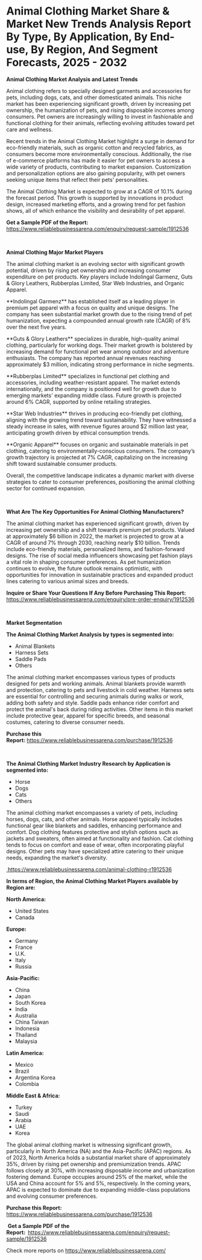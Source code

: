 <p><h1>Animal Clothing Market Share & Market New Trends Analysis Report By Type, By Application, By End-use, By Region, And Segment Forecasts, 2025 - 2032</h1></p><p><strong>Animal Clothing Market Analysis and Latest Trends</strong></p>
<p><p>Animal clothing refers to specially designed garments and accessories for pets, including dogs, cats, and other domesticated animals. This niche market has been experiencing significant growth, driven by increasing pet ownership, the humanization of pets, and rising disposable incomes among consumers. Pet owners are increasingly willing to invest in fashionable and functional clothing for their animals, reflecting evolving attitudes toward pet care and wellness.</p><p>Recent trends in the Animal Clothing Market highlight a surge in demand for eco-friendly materials, such as organic cotton and recycled fabrics, as consumers become more environmentally conscious. Additionally, the rise of e-commerce platforms has made it easier for pet owners to access a wide variety of products, contributing to market expansion. Customization and personalization options are also gaining popularity, with pet owners seeking unique items that reflect their pets' personalities.</p><p>The Animal Clothing Market is expected to grow at a CAGR of 10.1% during the forecast period. This growth is supported by innovations in product design, increased marketing efforts, and a growing trend for pet fashion shows, all of which enhance the visibility and desirability of pet apparel.</p></p>
<p><strong>Get a Sample PDF of the Report:&nbsp;</strong> <a href="https://www.reliablebusinessarena.com/enquiry/request-sample/1912536?utm_campaign=1891&utm_medium=2&utm_source=Github&utm_content=ia&utm_term=09022025&utm_id=animal-clothing">https://www.reliablebusinessarena.com/enquiry/request-sample/1912536</a></p>
<p>&nbsp;</p>
<p><strong>Animal Clothing Major Market Players</strong></p>
<p><p>The animal clothing market is an evolving sector with significant growth potential, driven by rising pet ownership and increasing consumer expenditure on pet products. Key players include Indolingal Garmenz, Guts & Glory Leathers, Rubberplas Limited, Star Web Industries, and Organic Apparel.</p><p>**Indolingal Garmenz** has established itself as a leading player in premium pet apparel with a focus on quality and unique designs. The company has seen substantial market growth due to the rising trend of pet humanization, expecting a compounded annual growth rate (CAGR) of 8% over the next five years.</p><p>**Guts & Glory Leathers** specializes in durable, high-quality animal clothing, particularly for working dogs. Their market growth is bolstered by increasing demand for functional pet wear among outdoor and adventure enthusiasts. The company has reported annual revenues reaching approximately $3 million, indicating strong performance in niche segments.</p><p>**Rubberplas Limited** specializes in functional pet clothing and accessories, including weather-resistant apparel. The market extends internationally, and the company is positioned well for growth due to emerging markets' expanding middle class. Future growth is projected around 6% CAGR, supported by online retailing strategies.</p><p>**Star Web Industries** thrives in producing eco-friendly pet clothing, aligning with the growing trend toward sustainability. They have witnessed a steady increase in sales, with revenue figures around $2 million last year, anticipating growth driven by ethical consumption trends.</p><p>**Organic Apparel** focuses on organic and sustainable materials in pet clothing, catering to environmentally-conscious consumers. The company’s growth trajectory is projected at 7% CAGR, capitalizing on the increasing shift toward sustainable consumer products.</p><p>Overall, the competitive landscape indicates a dynamic market with diverse strategies to cater to consumer preferences, positioning the animal clothing sector for continued expansion.</p></p>
<p>&nbsp;</p>
<p><strong>What Are The Key Opportunities For Animal Clothing Manufacturers?</strong></p>
<p><p>The animal clothing market has experienced significant growth, driven by increasing pet ownership and a shift towards premium pet products. Valued at approximately $6 billion in 2022, the market is projected to grow at a CAGR of around 7% through 2030, reaching nearly $10 billion. Trends include eco-friendly materials, personalized items, and fashion-forward designs. The rise of social media influencers showcasing pet fashion plays a vital role in shaping consumer preferences. As pet humanization continues to evolve, the future outlook remains optimistic, with opportunities for innovation in sustainable practices and expanded product lines catering to various animal sizes and breeds.</p></p>
<p><strong>Inquire or Share Your Questions If Any Before Purchasing This Report:</strong> <a href="https://www.reliablebusinessarena.com/enquiry/pre-order-enquiry/1912536?utm_campaign=1891&utm_medium=2&utm_source=Github&utm_content=ia&utm_term=09022025&utm_id=animal-clothing">https://www.reliablebusinessarena.com/enquiry/pre-order-enquiry/1912536</a></p>
<p>&nbsp;</p>
<p><strong>Market Segmentation</strong></p>
<p><strong>The Animal Clothing Market Analysis by types is segmented into:</strong></p>
<p><ul><li>Animal Blankets</li><li>Harness Sets</li><li>Saddle Pads</li><li>Others</li></ul></p>
<p><p>The animal clothing market encompasses various types of products designed for pets and working animals. Animal blankets provide warmth and protection, catering to pets and livestock in cold weather. Harness sets are essential for controlling and securing animals during walks or work, adding both safety and style. Saddle pads enhance rider comfort and protect the animal's back during riding activities. Other items in this market include protective gear, apparel for specific breeds, and seasonal costumes, catering to diverse consumer needs.</p></p>
<p><strong>Purchase this Report:&nbsp;</strong><a href="https://www.reliablebusinessarena.com/purchase/1912536?utm_campaign=1891&utm_medium=2&utm_source=Github&utm_content=ia&utm_term=09022025&utm_id=animal-clothing">https://www.reliablebusinessarena.com/purchase/1912536</a></p>
<p>&nbsp;</p>
<p><strong>The Animal Clothing Market Industry Research by Application is segmented into:</strong></p>
<p><ul><li>Horse</li><li>Dogs</li><li>Cats</li><li>Others</li></ul></p>
<p><p>The animal clothing market encompasses a variety of pets, including horses, dogs, cats, and other animals. Horse apparel typically includes functional gear like blankets and saddles, enhancing performance and comfort. Dog clothing features protective and stylish options such as jackets and sweaters, often aimed at functionality and fashion. Cat clothing tends to focus on comfort and ease of wear, often incorporating playful designs. Other pets may have specialized attire catering to their unique needs, expanding the market's diversity.</p></p>
<p><a href="https://www.reliablebusinessarena.com/animal-clothing-r1912536?utm_campaign=1891&utm_medium=2&utm_source=Github&utm_content=ia&utm_term=09022025&utm_id=animal-clothing">&nbsp;https://www.reliablebusinessarena.com/animal-clothing-r1912536</a></p>
<p><strong>In terms of Region, the Animal Clothing Market Players available by Region are:</strong></p>
<p>
    <p> <strong> North America: </strong>
        <ul>
            <li>United States</li>
            <li>Canada</li>
        </ul>
        </p> 
    <p> <strong> Europe: </strong>
        <ul>
            <li>Germany</li>
            <li>France</li>
            <li>U.K.</li>
            <li>Italy</li>
            <li>Russia</li>
        </ul>
        </p> 
    <p> <strong> Asia-Pacific: </strong>
        <ul>
            <li>China</li>
            <li>Japan</li>
            <li>South Korea</li>
            <li>India</li>
            <li>Australia</li>
            <li>China Taiwan</li>
            <li>Indonesia</li>
            <li>Thailand</li>
            <li>Malaysia</li>
        </ul>
        </p> 
    <p> <strong> Latin America: </strong>
        <ul>
            <li>Mexico</li>
            <li>Brazil</li>
            <li>Argentina Korea</li>
            <li>Colombia</li>
        </ul>
        </p> 
    <p> <strong> Middle East & Africa: </strong>
        <ul>
            <li>Turkey</li>
            <li>Saudi</li>
            <li>Arabia</li>
            <li>UAE</li>
            <li>Korea</li>
        </ul>
    </p>
    </p>
<p><p>The global animal clothing market is witnessing significant growth, particularly in North America (NA) and the Asia-Pacific (APAC) regions. As of 2023, North America holds a substantial market share of approximately 35%, driven by rising pet ownership and premiumization trends. APAC follows closely at 30%, with increasing disposable income and urbanization fostering demand. Europe occupies around 25% of the market, while the USA and China account for 5% and 5%, respectively. In the coming years, APAC is expected to dominate due to expanding middle-class populations and evolving consumer preferences.</p></p>
<p><strong>Purchase this Report: </strong><a href="https://www.reliablebusinessarena.com/purchase/1912536?utm_campaign=1891&utm_medium=2&utm_source=Github&utm_content=ia&utm_term=09022025&utm_id=animal-clothing">https://www.reliablebusinessarena.com/purchase/1912536</a></p>
<p>&nbsp;<strong>Get a Sample PDF of the Report:&nbsp;&nbsp;</strong><a href="https://www.reliablebusinessarena.com/enquiry/request-sample/1912536?utm_campaign=1891&utm_medium=2&utm_source=Github&utm_content=ia&utm_term=09022025&utm_id=animal-clothing">https://www.reliablebusinessarena.com/enquiry/request-sample/1912536</a></p>
<p><strong></strong></p>
<p>Check more reports on <a href="https://www.reliablebusinessarena.com/?utm_campaign=1891&utm_medium=2&utm_source=Github&utm_content=ia&utm_term=09022025&utm_id=animal-clothing">https://www.reliablebusinessarena.com/</a></p>